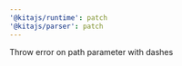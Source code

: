 ```yaml
---
'@kitajs/runtime': patch
'@kitajs/parser': patch
---
```


Throw error on path parameter with dashes
